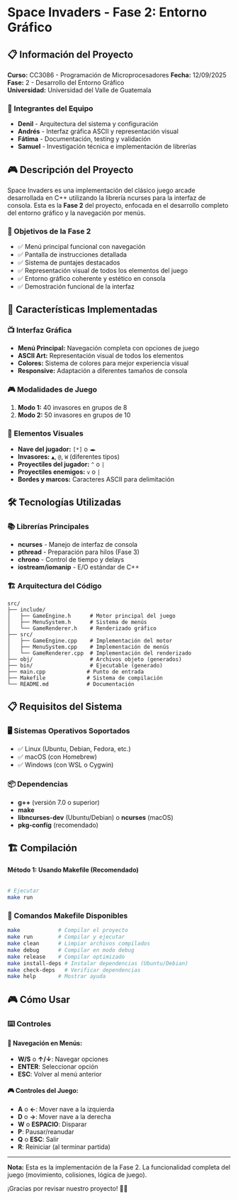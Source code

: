 # Space Invaders - Fase 2: Entorno Gráfico

## 📋 Información del Proyecto

**Curso:** CC3086 - Programación de Microprocesadores 
**Fecha:** 12/09/2025  
**Fase:** 2 - Desarrollo del Entorno Gráfico  
**Universidad:** Universidad del Valle de Guatemala

### 👥 Integrantes del Equipo
- **Denil** - Arquitectura del sistema y configuración
- **Andrés** - Interfaz gráfica ASCII y representación visual
- **Fátima** - Documentación, testing y validación
- **Samuel** - Investigación técnica e implementación de librerías

## 🎮 Descripción del Proyecto

Space Invaders es una implementación del clásico juego arcade desarrollada en C++ utilizando la librería ncurses para la interfaz de consola. Esta es la **Fase 2** del proyecto, enfocada en el desarrollo completo del entorno gráfico y la navegación por menús.

### 🎯 Objetivos de la Fase 2
- ✅ Menú principal funcional con navegación
- ✅ Pantalla de instrucciones detallada
- ✅ Sistema de puntajes destacados
- ✅ Representación visual de todos los elementos del juego
- ✅ Entorno gráfico coherente y estético en consola
- ✅ Demostración funcional de la interfaz

## 🚀 Características Implementadas

### 📺 Interfaz Gráfica
- **Menú Principal:** Navegación completa con opciones de juego
- **ASCII Art:** Representación visual de todos los elementos
- **Colores:** Sistema de colores para mejor experiencia visual
- **Responsive:** Adaptación a diferentes tamaños de consola

### 🎮 Modalidades de Juego
1. **Modo 1:** 40 invasores en grupos de 8
2. **Modo 2:** 50 invasores en grupos de 10

### 🎨 Elementos Visuales
- **Nave del jugador:** `[*]` o `◄►`
- **Invasores:** `▲`, `@`, `W` (diferentes tipos)
- **Proyectiles del jugador:** `^` o `|`
- **Proyectiles enemigos:** `v` o `|`
- **Bordes y marcos:** Caracteres ASCII para delimitación

## 🛠️ Tecnologías Utilizadas

### 📚 Librerías Principales
- **ncurses** - Manejo de interfaz de consola
- **pthread** - Preparación para hilos (Fase 3)
- **chrono** - Control de tiempo y delays
- **iostream/iomanip** - E/O estándar de C++

### 🏗️ Arquitectura del Código
```
src/
├── include/
│   ├── GameEngine.h      # Motor principal del juego
│   ├── MenuSystem.h      # Sistema de menús
│   └── GameRenderer.h    # Renderizado gráfico
├── src/
│   ├── GameEngine.cpp    # Implementación del motor
│   ├── MenuSystem.cpp    # Implementación de menús
│   └── GameRenderer.cpp  # Implementación del renderizado
├── obj/                  # Archivos objeto (generados)
├── bin/                  # Ejecutable (generado)
├── main.cpp             # Punto de entrada
├── Makefile             # Sistema de compilación
└── README.md            # Documentación
```

## 📋 Requisitos del Sistema

### 🖥️ Sistemas Operativos Soportados
- ✅ Linux (Ubuntu, Debian, Fedora, etc.)
- ✅ macOS (con Homebrew)
- ✅ Windows (con WSL o Cygwin)

### 📦 Dependencias
- **g++** (versión 7.0 o superior)
- **make**
- **libncurses-dev** (Ubuntu/Debian) o **ncurses** (macOS)
- **pkg-config** (recomendado)

## 🏗️ Compilación

#### Método 1: Usando Makefile (Recomendado)
```bash

# Ejecutar
make run
```

### 🎯 Comandos Makefile Disponibles
```bash
make            # Compilar el proyecto
make run        # Compilar y ejecutar
make clean      # Limpiar archivos compilados
make debug      # Compilar en modo debug
make release    # Compilar optimizado
make install-deps # Instalar dependencias (Ubuntu/Debian)
make check-deps   # Verificar dependencias
make help       # Mostrar ayuda
```

## 🎮 Cómo Usar

### ⌨️ Controles

#### 📱 Navegación en Menús:
- **W/S** o **↑/↓**: Navegar opciones
- **ENTER**: Seleccionar opción
- **ESC**: Volver al menú anterior

#### 🎮 Controles del Juego:
- **A** o **←**: Mover nave a la izquierda
- **D** o **→**: Mover nave a la derecha
- **W** o **ESPACIO**: Disparar
- **P**: Pausar/reanudar
- **Q** o **ESC**: Salir
- **R**: Reiniciar (al terminar partida)

---

**Nota:** Esta es la implementación de la Fase 2. La funcionalidad completa del juego (movimiento, colisiones, lógica de juego).

¡Gracias por revisar nuestro proyecto! 🚀👾